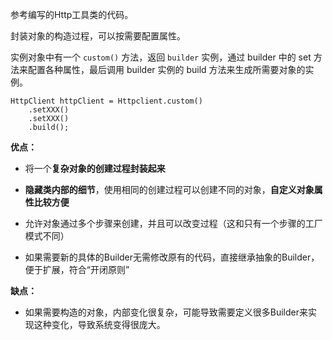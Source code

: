 参考编写的Http工具类的代码。

封装对象的构造过程，可以按需要配置属性。

实例对象中有一个 `custom()` 方法，返回 `builder` 实例，通过 builder 中的 set 方法来配置各种属性，最后调用 builder 实例的 build 方法来生成所需要对象的实例。

```
HttpClient httpClient = Httpclient.custom()
	.setXXX()
	.setXXX()
	.build();
```



**优点：**

* 将一个**复杂对象的创建过程封装起来**

* **隐藏类内部的细节**，使用相同的创建过程可以创建不同的对象，**自定义对象属性比较方便**
* 允许对象通过多个步骤来创建，并且可以改变过程（这和只有一个步骤的工厂模式不同）
* 如果需要新的具体的Builder无需修改原有的代码，直接继承抽象的Builder，便于扩展，符合“开闭原则”

**缺点：**

* 如果需要构造的对象，内部变化很复杂，可能导致需要定义很多Builder来实现这种变化，导致系统变得很庞大。